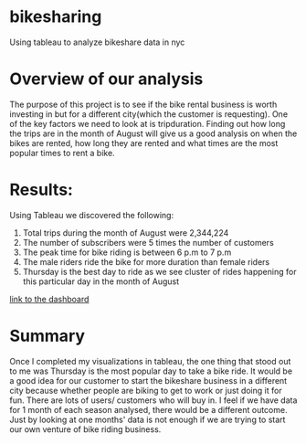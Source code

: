 # bikesharing
Using tableau to analyze bikeshare data in nyc

# Overview of our analysis

The purpose of this project is to see if the bike rental business is worth investing in but for a different city(which the customer is requesting). One of the key factors we need to look at is tripduration. Finding out how long the trips are in the month of August will give us a good analysis on when the bikes are rented, how long they are rented and what times are the most popular times to rent a bike. 

# Results:

Using Tableau we discovered the following:

1) Total trips during the month of August were 2,344,224
2) The number of subscribers were 5 times the number of customers
3) The peak time for bike riding is between 6 p.m to 7 p.m
4) The male riders ride the bike for more duration than female riders
5) Thursday is the best day to ride as we see cluster of rides happening for this particular day in the month of August

[link to the dashboard](https://public.tableau.com/app/profile/yashodhan.marathe/viz/Book2_16286445286820/NYCBikeRide?publish=yes)

# Summary

Once I completed my visualizations in tableau, the one thing that stood out to me was Thursday is the most popular day to take a bike ride. It would be a good idea for our customer to start the bikeshare business in a different city because whether people are biking to get to work or just doing it for fun. There are lots of users/ customers who will buy in. I feel if we have data for 1 month of each season analysed, there would be a different outcome. Just by looking at one months' data is not enough if we are trying to start our own venture of bike riding business.


